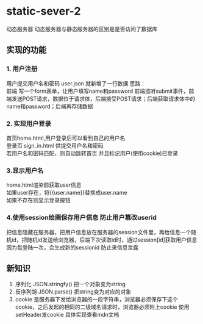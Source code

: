 # static-sever-2
动态服务器
动态服务器与静态服务器的区别是是否访问了数据库

## 实现的功能  
### 1. 用户注册 
用户提交用户名和密码
user.json 就新增了一行数据
思路：  
前端 写一个form表单，让用户填写name和password
前端监听submit事件，前端发送POST请求，数据位于请求体，后端接受POST请求；后端获取请求体中的name和password；后端再存储数据
### 2. 实现用户登录
首页home.html,用户登录后可以看到自己的用户名   
登录页 sign_in.html 供提交用户名和密码  
若用户名和密码匹配，则自动跳转首页 并且标记用户(使用cookie)已登录
### 3.显示用户名  
home.html渲染前获取user信息   
如果user存在，将{{user.name}}替换成user.name  
如果不存在则显示登录按钮

### 4.使用session绘画保存用户信息 防止用户篡改userid
 把信息隐藏在服务器，把用户信息放在服务器的session文件里，再给信息一个随机id，把随机id发送给浏览器，后端下次读取id时，通过session[id]获取用户信息  
 因为每登陆一次，会生成新的sessionid 防止来信息泄露
 
 ## 新知识
 1. 序列化 JSON.stringfy() 把一个对象变为string
 2. 反序列胡 JSON.parse() 把string变为对应的对象
 3. cookie 是服务器下发给浏览器的一段字符串，浏览器必须保存下这个cookie，之后发起的相同的二级域名请求时，浏览器必须附上cookie 
 使用setHeader发cookie 具体实现查看mdn文档